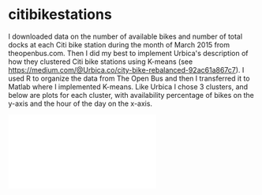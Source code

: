 # citibikestations
I downloaded data on the number of available bikes and number of total docks at each Citi bike station during the month of March 2015 from theopenbus.com. Then I did my best to implement Urbica's description of how they clustered Citi bike stations using K-means (see https://medium.com/@Urbica.co/city-bike-rebalanced-92ac61a867c7). I used R to organize the data from The Open Bus and then I transferred it to Matlab where I implemented K-means. Like Urbica I chose 3 clusters, and below are plots for each cluster, with availability percentage of bikes on the y-axis and the hour of the day on the x-axis.


![Low-high-low cluster](low-high-low.fig)
